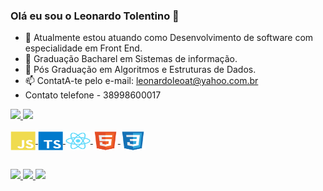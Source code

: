 ### Olá eu sou o Leonardo Tolentino 👋

- 🌱 Atualmente estou atuando como Desenvolvimento de software com especialidade em Front End.
- 🌱 Graduação Bacharel em Sistemas de informação.
- 🌱 Pós Graduação em Algoritmos e Estruturas de Dados.
- 📫 ContatA-te pelo e-mail: leonardoleoat@yahoo.com.br
- Contato telefone - 38998600017


<div>
  <a href="https://github.com/leonardotolentino#9507">
  <img height="180em" src="https://github-readme-stats.vercel.app/api?username=leonardoatolentino&show_icons=true&theme=dracula&include_all_commits=true&count_private=true"/>
  <img height="180em" src="https://github-readme-stats.vercel.app/api/top-langs/?username=leonardoatolentino&layout=compact&langs_count=7&theme=dracula"/>
</div>

<div style="display: inline_block"><br>
  <img align="center" alt="leo-Js" height="30" width="40" src="https://raw.githubusercontent.com/devicons/devicon/master/icons/javascript/javascript-plain.svg">
  <img align="center" alt="leo-Ts" height="30" width="40" src="https://raw.githubusercontent.com/devicons/devicon/master/icons/typescript/typescript-plain.svg">
  <img align="center" alt="leo-React" height="30" width="40" src="https://raw.githubusercontent.com/devicons/devicon/master/icons/react/react-original.svg">
  <img align="center" alt="leo-HTML" height="30" width="40" src="https://raw.githubusercontent.com/devicons/devicon/master/icons/html5/html5-original.svg">
  <img align="center" alt="leo-CSS" height="30" width="40" src="https://raw.githubusercontent.com/devicons/devicon/master/icons/css3/css3-original.svg">


 </div>
  
  ##
 
<div> 
   <a href="https://t.me/leonardotolentino" target="_blank">
      <img src="https://img.shields.io/badge/Telegram-2CA5E0?style=for-the-badge&logo=telegram&logoColor=white" target="_blank">
   </a>

   <a href="https://discord.gg/leonardotolentino#9507" target="_blank">
     <img src="https://img.shields.io/badge/Discord-7289DA?style=for-the-badge&logo=discord&logoColor=white" target="_blank">
   </a> 

  <a href="https://www.linkedin.com/in/leonardo-tolentino-218118213/" target="_blank">
    <img src="https://img.shields.io/badge/-LinkedIn-%230077B5?style=for-the-badge&logo=linkedin&logoColor=white" target="_blank">
   </a> 
 
  
 
</div>
